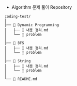 

- Algorithm 문제 풀이 Repository



```
coding-test/
│
├── 📂 Dynamic Programming
│	├── 📝 내용 정리.md
│	└── 📂 problem
│
├── 📂 BFS
│	├── 📝 내용 정리.md
│	└── 📂 problem
│
├── 📂 String
│	├── 📝 내용 정리.md
│	└── 📂 problem
│
└── 📝 README.md
```
